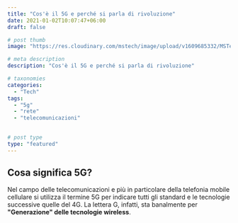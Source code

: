 ```yaml
---
title: "Cos'è il 5G e perché si parla di rivoluzione"
date: 2021-01-02T10:07:47+06:00
draft: false

# post thumb
image: "https://res.cloudinary.com/mstech/image/upload/v1609685332/MSTech/post_thumbnails/5g_knq1yy.jpg"

# meta description
description: "Cos'è il 5G e perché si parla di rivoluzione"

# taxonomies
categories:
  - "Tech"
tags:
  - "5g"
  - "rete"
  - "telecomunicazioni"
 

# post type
type: "featured"
---
```


## Cosa significa 5G?

Nel campo delle telecomunicazioni e più in particolare della telefonia mobile cellulare si utilizza il termine 5G per indicare tutti gli standard e le tecnologie successive quelle del 4G. La lettera G, infatti, sta  banalmente per **"Generazione" delle tecnologie wireless**.
